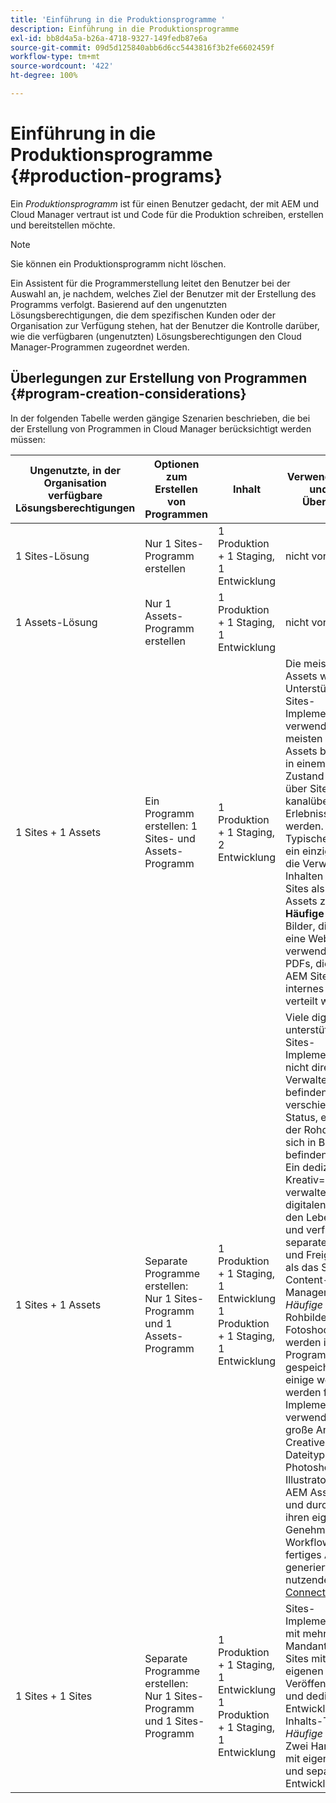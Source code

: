 ```yaml
---
title: 'Einführung in die Produktionsprogramme '
description: Einführung in die Produktionsprogramme
exl-id: bb8d4a5a-b26a-4718-9327-149fedb87e6a
source-git-commit: 09d5d125840abb6d6cc5443816f3b2fe6602459f
workflow-type: tm+mt
source-wordcount: '422'
ht-degree: 100%

---
```


# Einführung in die Produktionsprogramme {#production-programs}

Ein *Produktionsprogramm* ist für einen Benutzer gedacht, der mit AEM und Cloud Manager vertraut ist und Code für die Produktion schreiben, erstellen und bereitstellen möchte.

>[!NOTE]
>Sie können ein Produktionsprogramm nicht löschen.

Ein Assistent für die Programmerstellung leitet den Benutzer bei der Auswahl an, je nachdem, welches Ziel der Benutzer mit der Erstellung des Programms verfolgt. Basierend auf den ungenutzten Lösungsberechtigungen, die dem spezifischen Kunden oder der Organisation zur Verfügung stehen, hat der Benutzer die Kontrolle darüber, wie die verfügbaren (ungenutzten) Lösungsberechtigungen den Cloud Manager-Programmen zugeordnet werden.

## Überlegungen zur Erstellung von Programmen {#program-creation-considerations}

In der folgenden Tabelle werden gängige Szenarien beschrieben, die bei der Erstellung von Programmen in Cloud Manager berücksichtigt werden müssen:

| Ungenutzte, in der Organisation verfügbare Lösungsberechtigungen | Optionen zum Erstellen von Programmen | Inhalt | Verwendungszweck und andere Überlegungen |
|--- |--- |--- |--- |
| 1 Sites-Lösung | Nur 1 Sites-Programm erstellen | 1 Produktion + 1 Staging, 1 Entwicklung | nicht vorhanden |
| 1 Assets-Lösung | Nur 1 Assets-Programm erstellen | 1 Produktion + 1 Staging, 1 Entwicklung | nicht vorhanden |
| 1 Sites + 1 Assets | Ein Programm erstellen: 1 Sites- und Assets-Programm | 1 Produktion + 1 Staging, 2 Entwicklung | Die meisten digitalen Assets werden zur Unterstützung der Sites-Implementierung verwendet. Die meisten digitalen Assets befinden sich in einem fertigen Zustand und können über Sites für kanalübergreifende Erlebnisse verwendet werden. Typischerweise ist ein einziges Team für die Verwaltung von Inhalten sowohl für Sites als auch für Assets zuständig. **Häufige Beispiele**: Bilder, die primär für eine Website verwendet werden. PDFs, die über ein in AEM Sites erstelltes internes Portal verteilt werden. |
| 1 Sites + 1 Assets | Separate Programme erstellen: Nur 1 Sites-Programm und 1 Assets-Programm | 1 Produktion + 1 Staging, 1 Entwicklung<br> 1 Produktion + 1 Staging, 1 Entwicklung | Viele digitale Assets unterstützen die Sites-Implementierung nicht direkt. Verwaltete Assets befinden sich in verschiedenen Status, einschließlich der Rohdateitypen, sich in Bearbeitung befindende Assets. Ein dediziertes Kreativ=Team verwaltet die digitalen Assets über den Lebenszyklus und verfügt über separate Workflows und Freigabezyklen als das Sites-Content-Management-Team. *Häufige Beispiele*: Rohbilder eines Fotoshootings werden im Assets-Programm gespeichert und nur einige wenige davon werden für die Sites-Implementierung verwendet. Eine große Anzahl von Creative Cloud-Dateitypen, wie Photoshop und Illustrator, werden in AEM Assets verwaltet und durchlaufen ihren eigenen Genehmigungs-Workflow, bevor ein fertiges Asset generiert wird. Zu nutzende Funktionen: [Connected Assets](https://experienceleague.adobe.com/docs/experience-manager-cloud-service/assets/admin/use-assets-across-connected-assets-instances.html?lang=de#overview-of-connected-assets) |
| 1 Sites + 1 Sites | Separate Programme erstellen: Nur 1 Sites-Programm und 1 Sites-Programm | 1 Produktion + 1 Staging, 1 Entwicklung<br> 1 Produktion + 1 Staging, 1 Entwicklung | Sites-Implementierungen mit mehreren Mandanten. Mehrere Sites mit einem eigenen Veröffentlichungsplan und dedizierten Entwicklungs- und Inhalts-Teams. *Häufige Beispiele*: Zwei Handelsmarken mit eigenen Websites und separaten Entwicklungsteams |

